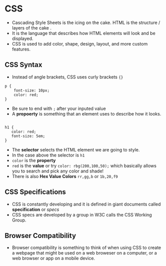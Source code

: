 # CSS

- Cascading Style Sheets is the icing on the cake. HTML is the structure / layers of the cake .
- It is the language that describes how HTML elements will look and be displayed.
- CSS is used to add color, shape, design, layout, and more custom features.

## CSS Syntax

- Instead of angle brackets, CSS uses curly brackets `{}`

 ```
 p {
     font-size: 10px;
     color: red;
 }

 ```

  - Be sure to end with `;` after your inputed value
- A **propoerty** is something that an element uses to describe how it looks.
 ```

 h1 {
    color: red;
    font-size: 5em;
}

```
  - The **selector** selects the HTML element we are going to style. 
  - In the case above the selector is `h1`
  - `color` is the **property** 
  - `red` is the **value** or try  `color: rbg(200,100,50);` which basically allows you to search and pick any color and shade!
  - There is also **Hex Value Colors** `rr,gg,b` or `1b,20,f9`

## CSS Specifications

- CSS is constantly developing and it is defined in giant documents called **specification** or *specs* 
- CSS specs are developed by a group in W3C calls the CSS Working Group.

## Browser Compatibility 

- Browser compatibility is something to think of when using CSS to create a webpage that might be used on a web broweser on a computer, or a web browser or app on a mobile device.
